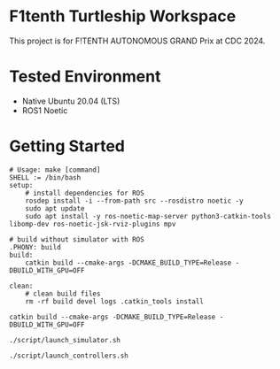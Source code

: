 # F1tenth Turtleship Workspace

This project is for F!TENTH AUTONOMOUS GRAND Prix at CDC 2024.

# Tested Environment

- Native Ubuntu 20.04 (LTS)
- ROS1 Noetic

# Getting Started

```
# Usage: make [command]
SHELL := /bin/bash
setup:
	# install dependencies for ROS 	
	rosdep install -i --from-path src --rosdistro noetic -y
	sudo apt update
	sudo apt install -y ros-noetic-map-server python3-catkin-tools libomp-dev ros-noetic-jsk-rviz-plugins mpv

# build without simulator with ROS
.PHONY: build
build:
	catkin build --cmake-args -DCMAKE_BUILD_TYPE=Release -DBUILD_WITH_GPU=OFF

clean:
	# clean build files
	rm -rf build devel logs .catkin_tools install

```

```
catkin build --cmake-args -DCMAKE_BUILD_TYPE=Release -DBUILD_WITH_GPU=OFF

./script/launch_simulator.sh

./script/launch_controllers.sh 
```
